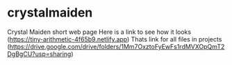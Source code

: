 # crystalmaiden
Crystal Maiden short web page
Here is a link to see how it looks (https://tiny-arithmetic-4f65b9.netlify.app)
Thats link for all files in projects (https://drive.google.com/drive/folders/1Mm7OxztoFyEwFs1rdMVXOpQmT2DgBgCU?usp=sharing)
